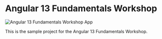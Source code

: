 # Angular 13 Fundamentals Workshop

![Angular 13 Fundamentals Workshop App](src/assets/screenshots/demo.png)

This is the sample project for the Angular 13 Fundamentals Workshop.
